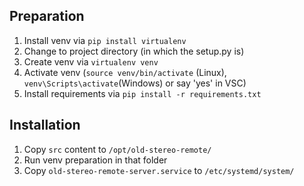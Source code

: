 ## Preparation

1. Install venv via `pip install virtualenv`
2. Change to project directory (in which the setup.py is)
3. Create venv via `virtualenv venv`
4. Activate venv (`source venv/bin/activate` (Linux),
   `venv\Scripts\activate`(Windows) or say 'yes' in VSC)
5. Install requirements via `pip install -r requirements.txt`

## Installation

1. Copy `src` content to `/opt/old-stereo-remote/`
2. Run venv preparation in that folder
3. Copy `old-stereo-remote-server.service` to `/etc/systemd/system/`
